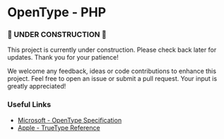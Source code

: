 
# OpenType - PHP


###  🚧 UNDER CONSTRUCTION 🚧

This project is currently under construction. Please check back later for updates. Thank you for your patience!

We welcome any feedback, ideas or code contributions to enhance this project. Feel free to open an issue or submit a pull request. Your input is greatly appreciated!

### Useful Links
- [Microsoft - OpenType Specification](https://learn.microsoft.com/en-us/typography/opentype/spec)
- [Apple - TrueType Reference](https://developer.apple.com/fonts/TrueType-Reference-Manual)